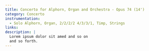 ```yaml
---
title: Concerto for Alphorn, Organ and Orchestra - Opus 74 (14')
category: Concerto
instrumentation:
  - Solo Alphorn, Organ, 2/2/2/2 4/3/3/1, Timp, Strings
links:
description: |
  Lorem ipsum dolor sit amed and so on
  and so forth.
---
```

